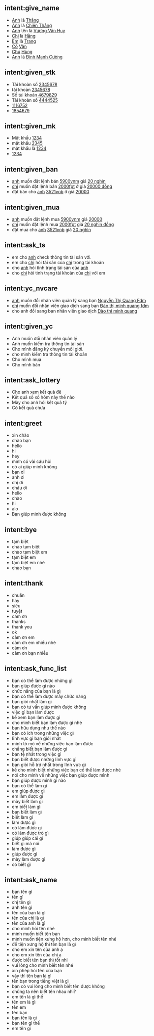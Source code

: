 ## intent:give_name
- [Anh](cust_sex) là [Thắng](cust_name)
- [Anh](cust_sex) là [Chiến Thắng](cust_name)
- [Anh](cust_sex) tên là [Vương Văn Huy](cust_name)
- [Chị](cust_sex) là [Hằng](cust_name)
- [Em](cust_sex) là [Trang](cust_name)
- [Cô](cust_sex) [Vân](cust_name)
- [Chú](cust_sex) [Hùng](cust_name)
- [Anh](cust_sex) là [Đinh Mạnh Cường](cust_name)
## intent:given_stk
- Tài khoản số [2345678](cust_stk)
- tài khoản [2345678](cust_stk)
- Số tài khoản [4679829](cust_stk)
- Tài khoản số [4444525](cust_stk)
- [1116752](cust_stk)
- [1854679](cust_stk)
## intent:given_mk
- Mật khẩu [1234](cust_mk)
- mật khẩu [2345](cust_mk)
- mật khẩu là [1234](cust_mk)
- [1234](cust_mk)
## intent:given_ban
- [anh](cust_sex) muốn đặt lệnh bán [5900](cust_luong_ban)[vnm](cust_cp) giá [20 nghìn](cust_gia)
- [chi](cust_sex) muốn đặt lệnh bán [2000](cust_luong_ban)[fpt](cust_cp) ở giá [20000 đồng](cust_gia)
- đặt bán cho [anh](cust_sex) [3521](cust_luong_ban)[vpb](cust_cp) ở giá [20000](cust_gia)
## intent:given_mua
- [anh](cust_sex) muốn đặt lệnh mua [5900](cust_luong_ban)[vnm](cust_cp) giá [20000](cust_gia)
- [chi](cust_sex) muốn đặt lệnh mua [2000](cust_luong_ban)[fpt](cust_cp) giá [20 nghìn đồng](cust_gia)
- đặt mua cho [anh](cust_sex) [3521](cust_luong_ban)[vpb](cust_cp) giá [20 nghìn](cust_gia)
## intent:ask_ts
- em cho [anh](cust_sex) check thông tin tài sản với.
- em cho [chị](cust_sex) hỏi tài sản của [chị](cust_sex) trong tài khoản
- cho [anh](cust_sex) hỏi tình trạng tài sản của [anh](cust_sex) 
- cho [chị](cust_sex) hỏi tình trạng tài khoản của [chị](cust_sex) với em
## intent:yc_nvcare
- [anh](cust_sex) muốn đổi nhân viên quản lý sang bạn [Nguyễn Thị Quang Fdm](cust_nvcare)
- [chị](cust_sex) muốn đổi nhân viên giao dịch sang bạn [Đào thị minh quang fdm](cust_nvcare)
- cho anh đổi sang bạn nhân viên giao dịch [Đào thị minh quang](cust_nvcare)
## intent:given_yc
- Anh muốn đổi nhân viên quản lý
- Anh muốn kiểm tra thông tin tài sản
- Cho mình đăng ký chuyển môi giới.
- cho mình kiểm tra thông tin tài khoản
- Cho mình mua
- Cho mình bán
## intent:ask_lottery
- Cho anh xem kết quả đê
- Kết quả số xố hôm này thế nào
- Mày cho anh hỏi kết quả tý
- Có kết quả chưa
## intent:greet
- xin chào
- chào bạn
- hello
- hi
- hey
- mình có vài câu hỏi
- có ai giúp mình không
- bạn ơi
- anh ơi
- chị ơi
- cháu ơi
- hello 
- chào 
- hi 
- alo
- Bạn giúp mình được không

## intent:bye
- tạm biệt
- chào tạm biệt
- chào tạm biệt em
- tạm biệt em
- tạm biệt em nhé
- chào bạn


## intent:thank
- chuẩn
- hay
- siêu
- tuyệt
- cám ơn
- thanks
- thank you
- ok
- cảm ơn em
- cảm ơn em nhiều nhé
- cảm ơn
- cảm ơn bạn nhiều

## intent:ask_func_list
- bạn có thể làm được những gì
- bạn giúp được gì nào
- chức năng của bạn là gì
- bạn có thể làm được mấy chức năng
- bạn giỏi nhất làm gì
- bạn có tư vấn giúp mình được không
- việc gì bạn làm được
- kể xem bạn làm được gì
- cho mình biết bạn làm được gì nhé
- bạn hữu dụng như thế nào
- bạn có ích trong những việc gì
- lĩnh vực gì bạn giỏi nhất
- mình tò mò về những việc bạn làm được
- chẳng biết bạn làm được gì
- bạn tệ nhất trong việc gì
- bạn biết được những lĩnh vực gì
- bạn giỏi hỗ trợ nhất trong lĩnh vực gì
- kể cho mình biết những việc bạn có thể làm được nhé
- nói cho mình về những việc bạn giúp được mình
- bạn giúp được mình gì nào
- bạn có thể làm gì
- em giúp được gì
- em làm được gì
- mày biết làm gì
- em biết làm gì
- bạn biết làm gì
- biết làm gì
- làm được gì 
- có làm được gì 
- có làm được trò gì 
- giúp giúp cái gì
- biết gì mà nói
- làm được gì
- giúp được gì
- mày làm được gì
- có biết gì 

## intent:ask_name
- bạn tên gì
- tên gì
- chị tên gì
- anh tên gì
- tên của bạn là gì
- tên của chị là gì
- tên của anh là gì
- cho mình hỏi tên nhé
- mình muốn biết tên bạn
- mình muốn tiện xưng hộ hơn, cho mình biết tên nhé
- để tiện xưng hộ thì tên bạn là gì
- cho em xin tên của anh ạ
- cho em xin tên của chị ạ
- được biết tên bạn thì tốt nhỉ
- vui lòng cho mình biết tên nhé
- xin phép hỏi tên của bạn
- vậy thì tên bạn là gì
- tên bạn trong tiếng việt là gì
- bạn có vui lòng cho mình biết tên được không
- chúng ta nên biết tên nhau nhỉ?
- em tên là gì thế
- tên em là gì
- tên em 
- tên bạn 
- bạn tên là gì 
- bạn tên gì thế
- em tên gì